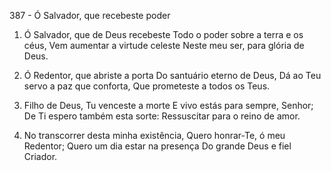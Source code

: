 387 - Ó Salvador, que recebeste poder

1. Ó Salvador, que de Deus recebeste
   Todo o poder sobre a terra e os céus,
   Vem aumentar a virtude celeste
   Neste meu ser, para glória de Deus.

2. Ó Redentor, que abriste a porta
   Do santuário eterno de Deus,
   Dá ao Teu servo a paz que conforta,
   Que prometeste a todos os Teus.

3. Filho de Deus, Tu venceste a morte
   E vivo estás para sempre, Senhor;
   De Ti espero também esta sorte:
   Ressuscitar para o reino de amor.

4. No transcorrer desta minha existência,
   Quero honrar-Te, ó meu Redentor;
   Quero um dia estar na presença
   Do grande Deus e fiel Criador.
